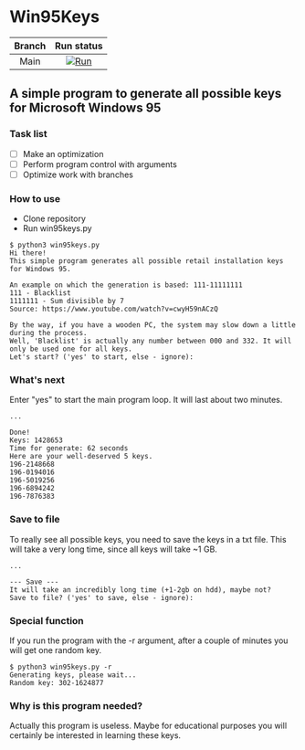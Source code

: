 # Win95Keys

| Branch |                                                                                        Run status                                                                                        |
|:------:|:----------------------------------------------------------------------------------------------------------------------------------------------------------------------------------------:|
|  Main  | [![Run](https://github.com/syntaxerror-usl/win95keys/actions/workflows/run-main.yml/badge.svg?branch=main)](https://github.com/syntaxerror-usl/win95keys/actions/workflows/run-main.yml) |

## A simple program to generate all possible keys for Microsoft Windows 95

### Task list
- [ ] Make an optimization
- [ ] Perform program control with arguments
- [ ] Optimize work with branches

### How to use
* Clone repository
* Run win95keys.py
```
$ python3 win95keys.py
Hi there!
This simple program generates all possible retail installation keys for Windows 95.

An example on which the generation is based: 111-11111111
111 - Blacklist
1111111 - Sum divisible by 7
Source: https://www.youtube.com/watch?v=cwyH59nACzQ

By the way, if you have a wooden PC, the system may slow down a little during the process.
Well, 'Blacklist' is actually any number between 000 and 332. It will only be used one for all keys.
Let's start? ('yes' to start, else - ignore):
```

### What's next
Enter "yes" to start the main program loop. It will last about two minutes.
```
...

Done!
Keys: 1428653
Time for generate: 62 seconds
Here are your well-deserved 5 keys.
196-2148668
196-0194016
196-5019256
196-6894242
196-7876383
```

### Save to file
To really see all possible keys, you need to save the keys in a txt file. This will take a very long time, since all keys will take ~1 GB.
```
...

--- Save ---
It will take an incredibly long time (+1-2gb on hdd), maybe not?
Save to file? ('yes' to save, else - ignore):
```

### Special function
If you run the program with the -r argument, after a couple of minutes you will get one random key.
```
$ python3 win95keys.py -r
Generating keys, please wait...
Random key: 302-1624877
```

### Why is this program needed?
Actually this program is useless. Maybe for educational purposes you will certainly be interested in learning these keys.
